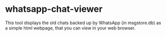# whatsapp-chat-viewer
This tool displays the old chats backed up by WhatsApp (in msgstore.db) as a simple html webpage, that you can view in your web browser.
